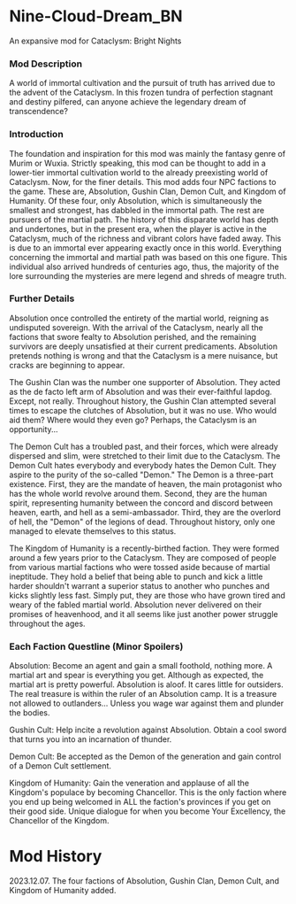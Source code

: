 # Nine-Cloud-Dream_BN
An expansive mod for Cataclysm: Bright Nights
### Mod Description
A world of immortal cultivation and the pursuit of truth has arrived due to the advent of the Cataclysm. In this frozen tundra of perfection stagnant and destiny pilfered, can anyone achieve the legendary dream of transcendence?
### Introduction
The foundation and inspiration for this mod was mainly the fantasy genre of Murim or Wuxia. Strictly speaking, this mod can be thought to add in a lower-tier immortal cultivation world to the already preexisting world of Cataclysm. Now, for the finer details. This mod adds four NPC factions to the game. These are, Absolution, Gushin Clan, Demon Cult, and Kingdom of Humanity. Of these four, only Absolution, which is simultaneously the smallest and strongest, has dabbled in the immortal path. The rest are pursuers of the martial path. The history of this disparate world has depth and undertones, but in the present era, when the player is active in the Cataclysm, much of the richness and vibrant colors have faded away. This is due to an immortal ever appearing exactly once in this world. Everything concerning the immortal and martial path was based on this one figure. This individual also arrived hundreds of centuries ago, thus, the majority of the lore surrounding the mysteries are mere legend and shreds of meagre truth.
### Further Details
Absolution once controlled the entirety of the martial world, reigning as undisputed sovereign. With the arrival of the Cataclysm, nearly all the factions that swore fealty to Absolution perished, and the remaining survivors are deeply unsatisfied at their current predicaments. Absolution pretends nothing is wrong and that the Cataclysm is a mere nuisance, but cracks are beginning to appear.

The Gushin Clan was the number one supporter of Absolution. They acted as the de facto left arm of Absolution and was their ever-faithful lapdog. Except, not really. Throughout history, the Gushin Clan attempted several times to escape the clutches of Absolution, but it was no use. Who would aid them? Where would they even go? Perhaps, the Cataclysm is an opportunity...

The Demon Cult has a troubled past, and their forces, which were already dispersed and slim, were stretched to their limit due to the Cataclysm. The Demon Cult hates everybody and everybody hates the Demon Cult. They aspire to the purity of the so-called "Demon." The Demon is a three-part existence. First, they are the mandate of heaven, the main protagonist who has the whole world revolve around them. Second, they are the human spirit, representing humanity between the concord and discord between heaven, earth, and hell as a semi-ambassador. Third, they are the overlord of hell, the "Demon" of the legions of dead. Throughout history, only one managed to elevate themselves to this status.

The Kingdom of Humanity is a recently-birthed faction. They were formed around a few years prior to the Cataclysm. They are composed of people from various martial factions who were tossed aside because of martial ineptitude. They hold a belief that being able to punch and kick a little harder shouldn't warrant a superior status to another who punches and kicks slightly less fast. Simply put, they are those who have grown tired and weary of the fabled martial world. Absolution never delivered on their promises of heavenhood, and it all seems like just another power struggle throughout the ages.
### Each Faction Questline (Minor Spoilers)
Absolution: Become an agent and gain a small foothold, nothing more. A martial art and spear is everything you get. Although as expected, the martial art is pretty powerful. Absolution is aloof. It cares little for outsiders. The real treasure is within the ruler of an Absolution camp. It is a treasure not allowed to outlanders... Unless you wage war against them and plunder the bodies.

Gushin Cult: Help incite a revolution against Absolution. Obtain a cool sword that turns you into an incarnation of thunder.

Demon Cult: Be accepted as the Demon of the generation and gain control of a Demon Cult settlement.

Kingdom of Humanity: Gain the veneration and applause of all the Kingdom's populace by becoming Chancellor. This is the only faction where you end up being welcomed in ALL the faction's provinces if you get on their good side. Unique dialogue for when you become Your Excellency, the Chancellor of the Kingdom.
# Mod History
2023.12.07. The four factions of Absolution, Gushin Clan, Demon Cult, and Kingdom of Humanity added.
